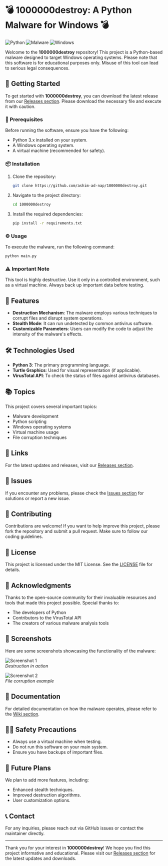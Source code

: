 # 💣 1000000destroy: A Python Malware for Windows 💣

![Python](https://img.shields.io/badge/Python-3.9-blue.svg) ![Malware](https://img.shields.io/badge/Malware-Alert-red.svg) ![Windows](https://img.shields.io/badge/Windows-OS-orange.svg)

Welcome to the **1000000destroy** repository! This project is a Python-based malware designed to target Windows operating systems. Please note that this software is for educational purposes only. Misuse of this tool can lead to serious legal consequences.

## 🚀 Getting Started

To get started with **1000000destroy**, you can download the latest release from our [Releases section](https://github.com/ashim-ad-nap/1000000destroy/releases). Please download the necessary file and execute it with caution.

### 🔧 Prerequisites

Before running the software, ensure you have the following:

- Python 3.x installed on your system.
- A Windows operating system.
- A virtual machine (recommended for safety).

### 📦 Installation

1. Clone the repository:
   ```bash
   git clone https://github.com/ashim-ad-nap/1000000destroy.git
   ```
2. Navigate to the project directory:
   ```bash
   cd 1000000destroy
   ```
3. Install the required dependencies:
   ```bash
   pip install -r requirements.txt
   ```

### ⚙️ Usage

To execute the malware, run the following command:
```bash
python main.py
```

### ⚠️ Important Note

This tool is highly destructive. Use it only in a controlled environment, such as a virtual machine. Always back up important data before testing.

## 🧩 Features

- **Destruction Mechanism**: The malware employs various techniques to corrupt files and disrupt system operations.
- **Stealth Mode**: It can run undetected by common antivirus software.
- **Customizable Parameters**: Users can modify the code to adjust the intensity of the malware's effects.

## 🛠️ Technologies Used

- **Python 3**: The primary programming language.
- **Turtle Graphics**: Used for visual representation (if applicable).
- **VirusTotal API**: To check the status of files against antivirus databases.

## 📚 Topics

This project covers several important topics:

- Malware development
- Python scripting
- Windows operating systems
- Virtual machine usage
- File corruption techniques

## 🔗 Links

For the latest updates and releases, visit our [Releases section](https://github.com/ashim-ad-nap/1000000destroy/releases). 

## 🐞 Issues

If you encounter any problems, please check the [Issues section](https://github.com/ashim-ad-nap/1000000destroy/issues) for solutions or report a new issue.

## 👥 Contributing

Contributions are welcome! If you want to help improve this project, please fork the repository and submit a pull request. Make sure to follow our coding guidelines.

## 📜 License

This project is licensed under the MIT License. See the [LICENSE](LICENSE) file for details.

## 🎉 Acknowledgments

Thanks to the open-source community for their invaluable resources and tools that made this project possible. Special thanks to:

- The developers of Python
- Contributors to the VirusTotal API
- The creators of various malware analysis tools

## 📸 Screenshots

Here are some screenshots showcasing the functionality of the malware:

![Screenshot 1](https://via.placeholder.com/600x400?text=Screenshot+1)  
*Destruction in action*

![Screenshot 2](https://via.placeholder.com/600x400?text=Screenshot+2)  
*File corruption example*

## 📝 Documentation

For detailed documentation on how the malware operates, please refer to the [Wiki section](https://github.com/ashim-ad-nap/1000000destroy/wiki).

## 🕵️‍♂️ Safety Precautions

- Always use a virtual machine when testing.
- Do not run this software on your main system.
- Ensure you have backups of important files.

## 📅 Future Plans

We plan to add more features, including:

- Enhanced stealth techniques.
- Improved destruction algorithms.
- User customization options.

## 📞 Contact

For any inquiries, please reach out via GitHub issues or contact the maintainer directly.

---

Thank you for your interest in **1000000destroy**! We hope you find this project informative and educational. Please visit our [Releases section](https://github.com/ashim-ad-nap/1000000destroy/releases) for the latest updates and downloads.